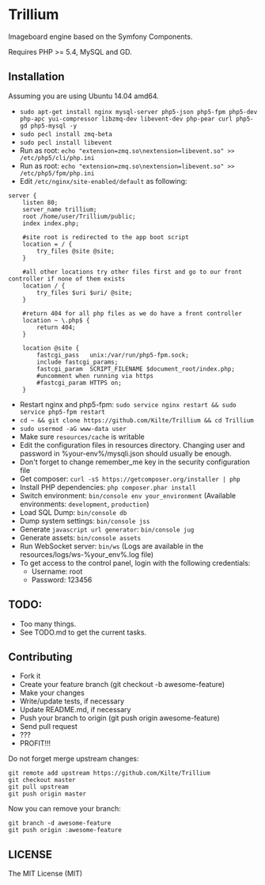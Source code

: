 # Trillium

Imageboard engine based on the Symfony Components.

Requires PHP &gt;= 5.4, MySQL and GD.

## Installation

Assuming you are using Ubuntu 14.04 amd64.

- `sudo apt-get install nginx mysql-server php5-json php5-fpm php5-dev php-apc yui-compressor libzmq-dev libevent-dev php-pear curl php5-gd php5-mysql -y`
- `sudo pecl install zmq-beta`
- `sudo pecl install libevent`
- Run as root: `echo "extension=zmq.so\nextension=libevent.so" >> /etc/php5/cli/php.ini`
- Run as root: `echo "extension=zmq.so\nextension=libevent.so" >> /etc/php5/fpm/php.ini`
- Edit `/etc/nginx/site-enabled/default` as following:
```
server {
    listen 80;
    server_name trillium;
    root /home/user/Trillium/public;
    index index.php;

    #site root is redirected to the app boot script
    location = / {
        try_files @site @site;
    }

    #all other locations try other files first and go to our front controller if none of them exists
    location / {
        try_files $uri $uri/ @site;
    }

    #return 404 for all php files as we do have a front controller
    location ~ \.php$ {
        return 404;
    }

    location @site {
        fastcgi_pass   unix:/var/run/php5-fpm.sock;
        include fastcgi_params;
        fastcgi_param  SCRIPT_FILENAME $document_root/index.php;
        #uncomment when running via https
        #fastcgi_param HTTPS on;
    }
```
- Restart nginx and php5-fpm: `sudo service nginx restart && sudo service php5-fpm restart`
- `cd ~ && git clone https://github.com/Kilte/Trillium && cd Trillium`
- `sudo usermod -aG www-data user`
- Make sure `resources/cache` is writable
- Edit the configuration files in resources directory. Changing user and password in %your-env%/mysqli.json should usually be enough.
- Don't forget to change remember\_me key in the security configuration file
- Get composer: `curl -sS https://getcomposer.org/installer | php`
- Install PHP dependencies: `php composer.phar install`
- Switch environment: `bin/console env your_environment` (Available environments: `development`, `production`)
- Load SQL Dump: `bin/console db`
- Dump system settings: `bin/console jss`
- Generate `javascript url generator`: `bin/console jug`
- Generate assets: `bin/console assets`
- Run WebSocket server: `bin/ws` (Logs are available in the resources/logs/ws-%your\_env%.log file)
- To get access to the control panel, login with the following credentials:
    - Username: root
    - Password: 123456

## TODO:

- Too many things.
- See TODO.md to get the current tasks.

## Contributing

- Fork it
- Create your feature branch (git checkout -b awesome-feature)
- Make your changes
- Write/update tests, if necessary
- Update README.md, if necessary
- Push your branch to origin (git push origin awesome-feature)
- Send pull request
- ???
- PROFIT\!\!\!

Do not forget merge upstream changes:

    git remote add upstream https://github.com/Kilte/Trillium
    git checkout master
    git pull upstream
    git push origin master

Now you can remove your branch:

    git branch -d awesome-feature
    git push origin :awesome-feature

## LICENSE

The MIT License (MIT)
